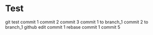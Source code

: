 Test
====

git test
commit 1
commit 2
commit 3
commit 1 to branch_1
commit 2 to branch_1
github edit commit 1
rebase commit 1
commit 5
